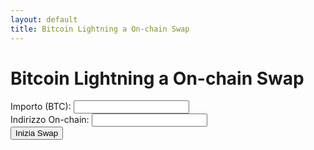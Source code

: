 ```yaml
---
layout: default
title: Bitcoin Lightning a On-chain Swap
---
```


<div class="swap-container">
    <h1 class="swap-title">Bitcoin Lightning a On-chain Swap</h1>
    <div class="swap-card">
        <form id="swapForm" class="swap-form">
            <div class="form-group">
                <label for="amount">Importo (BTC):</label>
                <input type="number" id="amount" step="0.00000001" required>
            </div>
            <div class="form-group">
                <label for="onchainAddress">Indirizzo On-chain:</label>
                <input type="text" id="onchainAddress" required>
            </div>
            <button type="submit" class="btn-primary">Inizia Swap</button>
        </form>
    </div>
    <div id="result" class="swap-card swap-result" style="display:none;">
        <h2>Dettagli dello Swap</h2>
        <div class="result-item">
            <span class="result-label">LNURL per la fee:</span>
            <span id="feeLNURL" class="result-value"></span>
        </div>
        <div class="result-item">
            <span class="result-label">Importo della fee:</span>
            <span id="feeAmount" class="result-value"></span> BTC
        </div>
        <div class="result-item">
            <span class="result-label">Importo dello swap:</span>
            <span id="swapAmount" class="result-value"></span> BTC
        </div>
        <div class="result-item">
            <span class="result-label">Invoice Boltz:</span>
            <span id="boltzInvoice" class="result-value"></span>
        </div>
    </div>
</div>

<script src="{{ '/assets/js/swap.js' | relative_url }}"></script>
